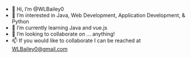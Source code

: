 - 👋 Hi, I’m @WLBailey0
- 👀 I’m interested in Java, Web Development, Application Development, & Python
- 🌱 I’m currently learning Java and vue.js
- 💞️ I’m looking to collaborate on ... anything!
- 📫 If you would like to collaborate I can be reached at WLBailey0@gmail.com

<!---
WLBailey0/WLBailey0 is a ✨ special ✨ repository because its `README.md` (this file) appears on your GitHub profile.
You can click the Preview link to take a look at your changes.
--->
